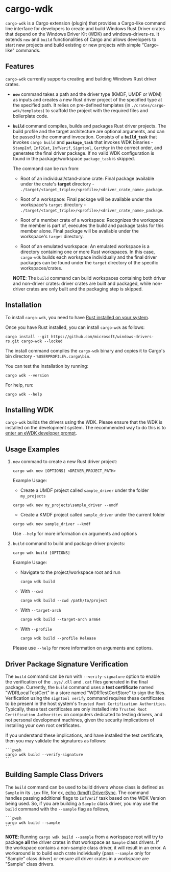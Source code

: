 # cargo-wdk

`cargo-wdk` is a Cargo extension (plugin) that provides a Cargo-like command line interface for developers to create and build Windows Rust Driver crates that depend on the Windows Driver Kit (WDK) and windows-drivers-rs. It extends `new` and `build` functionalities of Cargo and allows developers to start new projects and build existing or new projects with simple “Cargo-like" commands. 

## Features

`cargo-wdk` currently supports creating and building Windows Rust driver crates.

- **`new`** command takes a path and the driver type (KMDF, UMDF or WDM) as inputs and creates a new Rust driver project of the specified type at the specified path. It relies on pre-defined templates (in `./crates/cargo-wdk/templates`) to scaffold the project with the required files and boilerplate code.  

- **`build`** command compiles, builds and packages Rust driver projects. The build profile and the target architecture are optional arguments, and can be passed to the command invocation. Consists of a **`build_task`** that invokes `cargo build` and **`package_task`** that invokes WDK binaries - `StampInf`, `Inf2Cat`, `InfVerif`, `Signtool`, `CertMgr` in the correct order, and generates the final driver package. If no valid WDK configuration is found in the package/workspace `package_task` is skipped.

    The command can be run from:  
        
    - Root of an individual/stand-alone crate: Final package available under the crate's **target** directory - `./target/<target_triple>/<profile>/<driver_crate_name>_package`.

    - Root of a workspace: Final package will be available under the workspace's `target` directory - `./target/<target_triple>/<profile>/<driver_crate_name>_package`.
            
    - Root of a member crate of a workspace: Recognizes the workspace the member is part of, executes the build and package tasks for this member alone. Final package will be available under the workspace's `target` directory. 
        
    - Root of an emulated workspace: An emulated workspace is a directory containing one or more Rust workspaces. In this case, `cargo-wdk` builds each workspace individually and the final driver packages can be found under the `target` directory of the specific workspaces/crates.

    **NOTE**: The `build` command can build workspaces containing both driver and non-driver crates: driver crates are built and packaged, while non-driver crates are only built and the packaging step is skipped.

## Installation

To install `cargo-wdk`, you need to have [Rust installed on your system](https://www.rust-lang.org/tools/install).

Once you have Rust installed, you can install `cargo-wdk` as follows:

```pwsh
cargo install --git https://github.com/microsoft/windows-drivers-rs.git cargo-wdk --locked
```

The install command compiles the `cargo-wdk` binary and copies it to Cargo's bin directory - `%USERPROFILE%.cargo\bin`.

You can test the installation by running:
```pwsh
cargo wdk --version
```

For help, run:
```pwsh
cargo wdk --help
```

## Installing WDK

`cargo-wdk` builds the drivers using the WDK. Please ensure that the WDK is installed on the development system.
The recommended way to do this is to [enter an eWDK developer prompt](https://learn.microsoft.com/en-us/windows-hardware/drivers/develop/using-the-enterprise-wdk#getting-started).

## Usage Examples

1. `new` command to create a new Rust driver project: 
    ```pwsh
    cargo wdk new [OPTIONS] <DRIVER_PROJECT_PATH>
    ```
    
    Example Usage:

    * Create a UMDF project called `sample_driver` under the folder `my_projects`  
    ```pwsh  
    cargo wdk new my_projects\sample_driver --umdf  
    ```  

    * Create a KMDF project called `sample_driver` under the current folder  
    ```pwsh  
    cargo wdk new sample_driver --kmdf  
    ``` 

    Use `--help` for more information on arguments and options

2. `build` command to build and package driver projects:
    ```pwsh
    cargo wdk build [OPTIONS]
    ```
    
    Example Usage: 
    * Navigate to the project/workspace root and run

        ```pwsh 
        cargo wdk build 
        ```

    * With `--cwd`

        ```pwsh 
        cargo wdk build --cwd /path/to/project
        ```

    * With `--target-arch`

        ```pwsh 
        cargo wdk build --target-arch arm64
        ```

    * With `--profile`

        ```pwsh 
        cargo wdk build --profile Release
        ```

    Please use `--help` for more information on arguments and options.

## Driver Package Signature Verification

The `build` command can be run with `--verify-signature` option to enable the verification of the `.sys/.dll` and `.cat` files generated in the final package. Currently, the `build` command uses a **test certificate** named "WDRLocalTestCert" in a store named "WDRTestCertStore" to sign the files. Verification using the `signtool verify` command requires these certificates to be present in the host system's `Trusted Root Certification Authorities`. Typically, these test certificates are only installed into `Trusted Root Certification Authorities` on computers dedicated to testing drivers, and not personal development machines, given the security implications of installing your own root certificates.

If you understand these implications, and have installed the test certificate, then you may validate the signatures as follows:

    ```pwsh
    cargo wdk build --verify-signature
    ```

## Building Sample Class Drivers

The `build` command can be used to build drivers whose class is defined as `Sample` in its `.inx` file, for ex, [echo (kmdf) DriverSync](https://github.com/microsoft/Windows-rust-driver-samples/tree/main/general/echo/kmdf/driver/DriverSync). The command handles passing additional flags to `InfVerif` task based on the WDK Version being used. So, if you are building a `Sample` class driver, you may use the `build` command with the `--sample` flag as follows,

    ```pwsh
    cargo wdk build --sample
    ```

**NOTE**: Running `cargo wdk build --sample` from a workspace root will try to package **all** the driver crates in that workspace as `Sample` class drivers. If the workspace contains a non-sample class driver, it will result in an error. A workaround is to build each crate individually (pass `--sample` only for "Sample" class driver) or ensure all driver crates in a workspace are "Sample" class drivers.
